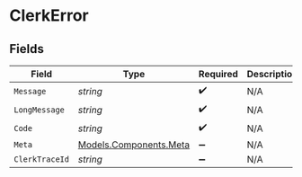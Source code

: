 # ClerkError


## Fields

| Field                                                     | Type                                                      | Required                                                  | Description                                               |
| --------------------------------------------------------- | --------------------------------------------------------- | --------------------------------------------------------- | --------------------------------------------------------- |
| `Message`                                                 | *string*                                                  | :heavy_check_mark:                                        | N/A                                                       |
| `LongMessage`                                             | *string*                                                  | :heavy_check_mark:                                        | N/A                                                       |
| `Code`                                                    | *string*                                                  | :heavy_check_mark:                                        | N/A                                                       |
| `Meta`                                                    | [Models.Components.Meta](../../Models/Components/Meta.md) | :heavy_minus_sign:                                        | N/A                                                       |
| `ClerkTraceId`                                            | *string*                                                  | :heavy_minus_sign:                                        | N/A                                                       |